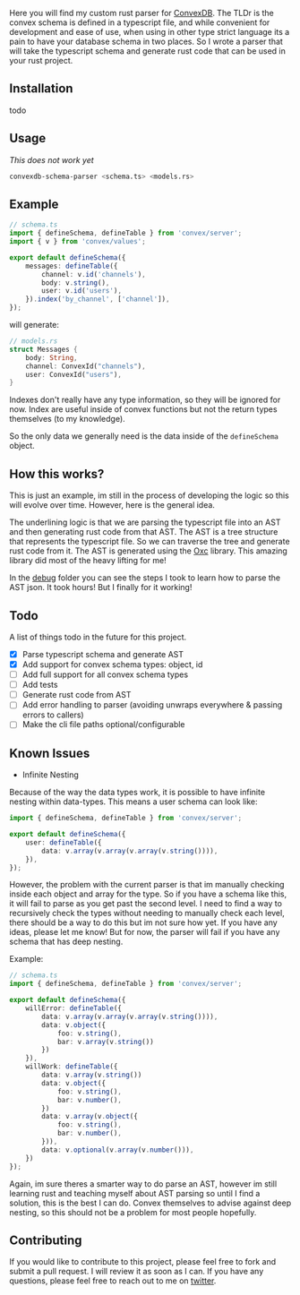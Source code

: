 Here you will find my custom rust parser for [ConvexDB](https://www.convex.dev). The TLDr is the
convex schema is defined in a typescript file, and while convenient for development
and ease of use, when using in other type strict language its a pain to have your
database schema in two places. So I wrote a parser that will take the typescript
schema and generate rust code that can be used in your rust project.

## Installation

todo

## Usage

_This does not work yet_

```bash
convexdb-schema-parser <schema.ts> <models.rs>
```

## Example

```typescript
// schema.ts
import { defineSchema, defineTable } from 'convex/server';
import { v } from 'convex/values';

export default defineSchema({
	messages: defineTable({
		channel: v.id('channels'),
		body: v.string(),
		user: v.id('users'),
	}).index('by_channel', ['channel']),
});
```

will generate:

```rust
// models.rs
struct Messages {
    body: String,
    channel: ConvexId("channels"),
    user: ConvexId("users"),
}
```

Indexes don't really have any type information, so they will be ignored for now.
Index are useful inside of convex functions but not the return types themselves (to my knowledge).

So the only data we generally need is the data inside of the `defineSchema` object.

## How this works?

This is just an example, im still in the process of developing the logic so
this will evolve over time. However, here is the general idea.

The underlining logic is that we are parsing the typescript file into an AST
and then generating rust code from that AST. The AST is a tree structure that
represents the typescript file. So we can traverse the tree and generate rust
code from it. The AST is generated using the [Oxc](https://docs.rs/oxc/latest/oxc/index.html) library. This amazing library did most of the heavy lifting for me!

In the [debug](./debug) folder you can see the steps I took to learn how to parse the AST json. It took hours! But I finally for it working!

## Todo

A list of things todo in the future for this project.

- [x] Parse typescript schema and generate AST
- [x] Add support for convex schema types: object, id
- [ ] Add full support for all convex schema types
- [ ] Add tests
- [ ] Generate rust code from AST
- [ ] Add error handling to parser (avoiding unwraps everywhere & passing errors to callers)
- [ ] Make the cli file paths optional/configurable

## Known Issues

- Infinite Nesting

Because of the way the data types work, it is possible to have infinite nesting within data-types. This means a user schema can look like:
```typescript
import { defineSchema, defineTable } from 'convex/server';

export default defineSchema({
	user: defineTable({
		data: v.array(v.array(v.array(v.string()))),
	}),
});
```

However, the problem with the current parser is that im manually checking inside each object and array
for the type. So if you have a schema like this, it will fail to parse as you get past the second level. I need to find a way to recursively check the types without needing to manually check each level, there should be a way to do this but im not sure how yet. If you have any ideas, please let me know! But for now, the parser will fail if you have any schema that has deep nesting.

Example:

```typescript
// schema.ts
import { defineSchema, defineTable } from 'convex/server';

export default defineSchema({
	willError: defineTable({
		data: v.array(v.array(v.array(v.string()))),
		data: v.object({
			foo: v.string(),
			bar: v.array(v.string())
		})
	}),
	willWork: defineTable({
		data: v.array(v.string())
		data: v.object({
			foo: v.string(),
			bar: v.number(),
		})
		data: v.array(v.object({
			foo: v.string(),
			bar: v.number(),
		})),
		data: v.optional(v.array(v.number())),
	})
});
```

Again, im sure theres a smarter way to do parse an AST, however im still learning rust and teaching myself about AST parsing so until I find a solution, this is the best I can do. Convex themselves to advise against deep nesting, so this should not be a problem for most people hopefully.

## Contributing

If you would like to contribute to this project, please feel free to fork and
submit a pull request. I will review it as soon as I can. If you have any
questions, please feel free to reach out to me on [twitter](https://twitter.com/thatguyjamal0).
